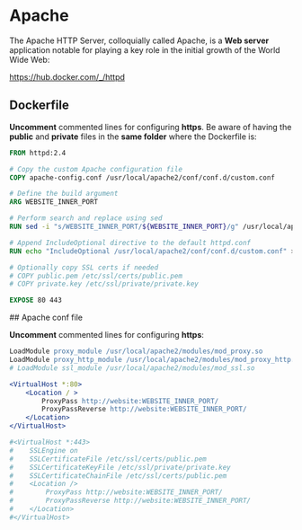# Apache

The Apache HTTP Server, colloquially called Apache, is a **Web server** application notable for playing a key role in the initial growth of the World Wide Web:

https://hub.docker.com/_/httpd

## Dockerfile

**Uncomment** commented lines for configuring **https**. Be aware of having the **public** and **private** files in the **same folder** where the Dockerfile is:

```Dockerfile
FROM httpd:2.4

# Copy the custom Apache configuration file
COPY apache-config.conf /usr/local/apache2/conf/conf.d/custom.conf

# Define the build argument
ARG WEBSITE_INNER_PORT

# Perform search and replace using sed
RUN sed -i "s/WEBSITE_INNER_PORT/${WEBSITE_INNER_PORT}/g" /usr/local/apache2/conf/conf.d/custom.conf

# Append IncludeOptional directive to the default httpd.conf
RUN echo "IncludeOptional /usr/local/apache2/conf/conf.d/custom.conf" >> /usr/local/apache2/conf/httpd.conf

# Optionally copy SSL certs if needed
# COPY public.pem /etc/ssl/certs/public.pem
# COPY private.key /etc/ssl/private/private.key

EXPOSE 80 443
```

## Apache conf file

**Uncomment** commented lines for configuring **https**:

```apache
LoadModule proxy_module /usr/local/apache2/modules/mod_proxy.so
LoadModule proxy_http_module /usr/local/apache2/modules/mod_proxy_http.so
# LoadModule ssl_module /usr/local/apache2/modules/mod_ssl.so

<VirtualHost *:80>
	<Location / >
   		ProxyPass http://website:WEBSITE_INNER_PORT/
   		ProxyPassReverse http://website:WEBSITE_INNER_PORT/
	</Location>
</VirtualHost>

#<VirtualHost *:443>
#    SSLEngine on
#    SSLCertificateFile /etc/ssl/certs/public.pem
#    SSLCertificateKeyFile /etc/ssl/private/private.key
#    SSLCertificateChainFile /etc/ssl/certs/public.pem
#    <Location />
#        ProxyPass http://website:WEBSITE_INNER_PORT/
#        ProxyPassReverse http://website:WEBSITE_INNER_PORT/
#    </Location>
#</VirtualHost>
```